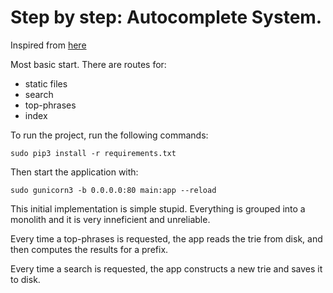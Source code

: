# Step by step: Autocomplete System. 

Inspired from [here](https://lopespm.github.io/2020/08/03/implementation-autocomplete-system-design.html)

Most basic start. There are routes for:
- static files
- search
- top-phrases
- index

To run the project, run the following commands:

`sudo pip3 install -r requirements.txt`

Then start the application with:

`sudo gunicorn3 -b 0.0.0.0:80 main:app --reload`

This initial implementation is simple stupid. Everything is grouped into a monolith and it is very inneficient and unreliable.

Every time a top-phrases is requested, the app reads the trie from disk, and then computes the results for a prefix.

Every time a search is requested, the app constructs a new trie and saves it to disk.
